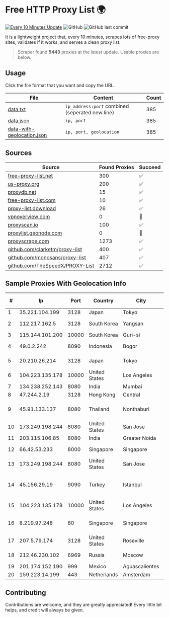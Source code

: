 
# Free HTTP Proxy List 🌍

[![Every 10 Minutes Update](https://github.com/mertguvencli/http-proxy-list/actions/workflows/main.yml/badge.svg?branch=main)](https://github.com/mertguvencli/http-proxy-list/actions/workflows/main.yml)
![GitHub](https://img.shields.io/github/license/mertguvencli/http-proxy-list)
![GitHub last commit](https://img.shields.io/github/last-commit/mertguvencli/http-proxy-list)

It is a lightweight project that, every 10 minutes, scrapes lots of free-proxy sites, validates if it works, and serves a clean proxy list.


> Scraper found **5443** proxies at the latest update. Usable proxies are below.

## Usage

Click the file format that you want and copy the URL.


|File|Content|Count|
|----|-------|-----|
|[data.txt](https://raw.githubusercontent.com/mertguvencli/http-proxy-list/main/proxy-list/data.txt)|`ip_address:port` combined (seperated new line)|385|
|[data.json](https://raw.githubusercontent.com/mertguvencli/http-proxy-list/main/proxy-list/data.json)|`ip, port`|385|
|[data-with-geolocation.json](https://raw.githubusercontent.com/mertguvencli/http-proxy-list/main/proxy-list/data-with-geolocation.json)|`ip, port, geolocation`|385|

## Sources

|Source|Found Proxies|Succeed|
|------|-------------|-------|
|[free-proxy-list.net](https://free-proxy-list.net)|300|✅|
|[us-proxy.org](https://www.us-proxy.org)|200|✅|
|[proxydb.net](http://proxydb.net)|15|✅|
|[free-proxy-list.com](https://free-proxy-list.com/?page=&port=&type%5B%5D=http&type%5B%5D=https&up_time=0&search=Search)|10|✅|
|[proxy-list.download](https://www.proxy-list.download/HTTP)|26|✅|
|[vpnoverview.com](https://vpnoverview.com/privacy/anonymous-browsing/free-proxy-servers)|0|🚫|
|[proxyscan.io](https://www.proxyscan.io)|100|✅|
|[proxylist.geonode.com](https://proxylist.geonode.com/api/proxy-list?limit=300&page=1&sort_by=lastChecked&sort_type=desc&protocols=http,https)|0|🚫|
|[proxyscrape.com](https://api.proxyscrape.com/v2/?request=displayproxies&protocol=http&timeout=10000&country=all&ssl=all&anonymity=all)|1273|✅|
|[github.com/clarketm/proxy-list](https://raw.githubusercontent.com/clarketm/proxy-list/master/proxy-list-raw.txt)|400|✅|
|[github.com/monosans/proxy-list](https://raw.githubusercontent.com/monosans/proxy-list/main/proxies/http.txt)|407|✅|
|[github.com/TheSpeedX/PROXY-List](https://raw.githubusercontent.com/TheSpeedX/PROXY-List/master/http.txt)|2712|✅|


## Sample Proxies With Geolocation Info

|#|Ip|Port|Country|City|Internet Service Provider|
|-|--|----|-------|----|-------------------------|
|1|35.221.104.199|3128|Japan|Tokyo|Google LLC|
|2|112.217.162.5|3128|South Korea|Yangsan|LG DACOM Corporation|
|3|115.144.101.200|10000|South Korea|Guri-si|Korea Telecom|
|4|49.0.2.242|8090|Indonesia|Bogor|PT Usaha Adi Sanggoro|
|5|20.210.26.214|3128|Japan|Tokyo|Microsoft Corporation|
|6|104.223.135.178|10000|United States|Los Angeles|LayerHost|
|7|134.238.252.143|8080|India|Mumbai|Google LLC|
|8|47.244.2.19|3128|Hong Kong|Central|Alibaba.com LLC|
|9|45.91.133.137|8080|Thailand|Nonthaburi|Siamdata Communication Co., ltd.|
|10|173.249.198.244|8080|United States|San Jose|tzulo, inc.|
|11|203.115.106.85|8080|India|Greater Noida|PRIMENET|
|12|66.42.53.233|8000|Singapore|Singapore|The Constant Company|
|13|173.249.198.244|8080|United States|San Jose|tzulo, inc.|
|14|45.156.29.19|9090|Turkey|Istanbul|Atlantis Telekomunikasyon Bilisim Hizmetleri San. Tic. Ltd|
|15|104.223.135.178|10000|United States|Los Angeles|LayerHost|
|16|8.219.97.248|80|Singapore|Singapore|Alibaba (US) Technology Co., Ltd.|
|17|207.5.79.174|3128|United States|Roseville|Network Innovations|
|18|212.46.230.102|6969|Russia|Moscow|PJSC "Vimpelcom"|
|19|201.174.152.190|999|Mexico|Aguascalientes|Transtelco Inc|
|20|159.223.14.199|443|Netherlands|Amsterdam|DigitalOcean, LLC|



## Contributing

Contributions are welcome, and they are greatly appreciated! Every
little bit helps, and credit will always be given.

